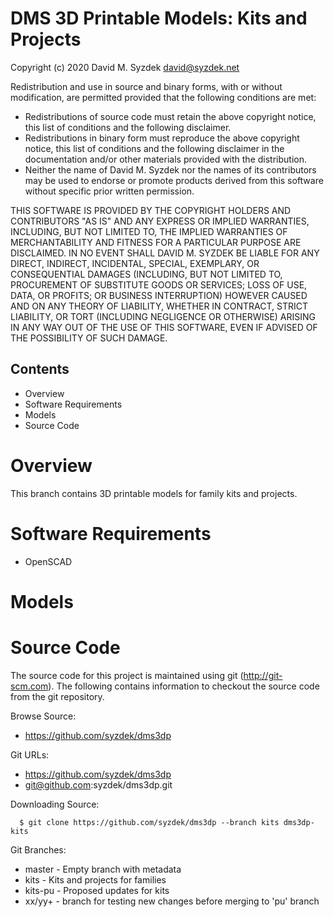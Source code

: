 
DMS 3D Printable Models: Kits and Projects
==========================================

Copyright (c) 2020 David M. Syzdek <david@syzdek.net>

Redistribution and use in source and binary forms, with or without
modification, are permitted provided that the following conditions are
met:

   * Redistributions of source code must retain the above copyright
     notice, this list of conditions and the following disclaimer.
   * Redistributions in binary form must reproduce the above copyright
     notice, this list of conditions and the following disclaimer in the
     documentation and/or other materials provided with the distribution.
   * Neither the name of David M. Syzdek nor the
     names of its contributors may be used to endorse or promote products
     derived from this software without specific prior written permission.

THIS SOFTWARE IS PROVIDED BY THE COPYRIGHT HOLDERS AND CONTRIBUTORS "AS
IS" AND ANY EXPRESS OR IMPLIED WARRANTIES, INCLUDING, BUT NOT LIMITED TO,
THE IMPLIED WARRANTIES OF MERCHANTABILITY AND FITNESS FOR A PARTICULAR
PURPOSE ARE DISCLAIMED. IN NO EVENT SHALL DAVID M. SYZDEK BE LIABLE FOR
ANY DIRECT, INDIRECT, INCIDENTAL, SPECIAL, EXEMPLARY, OR CONSEQUENTIAL
DAMAGES (INCLUDING, BUT NOT LIMITED TO, PROCUREMENT OF SUBSTITUTE GOODS OR
SERVICES; LOSS OF USE, DATA, OR PROFITS; OR BUSINESS INTERRUPTION) HOWEVER
CAUSED AND ON ANY THEORY OF LIABILITY, WHETHER IN CONTRACT, STRICT
LIABILITY, OR TORT (INCLUDING NEGLIGENCE OR OTHERWISE) ARISING IN ANY WAY
OUT OF THE USE OF THIS SOFTWARE, EVEN IF ADVISED OF THE POSSIBILITY OF
SUCH DAMAGE.


Contents
--------

   * Overview
   * Software Requirements
   * Models
   * Source Code


Overview
==========

This branch contains 3D printable models for family kits and projects.


Software Requirements
=====================

   * OpenSCAD


Models
======


Source Code
===========

The source code for this project is maintained using git
(http://git-scm.com).  The following contains information to checkout the
source code from the git repository.

Browse Source:

   * https://github.com/syzdek/dms3dp

Git URLs:

   * https://github.com/syzdek/dms3dp
   * git@github.com:syzdek/dms3dp.git

Downloading Source:

      $ git clone https://github.com/syzdek/dms3dp --branch kits dms3dp-kits

Git Branches:

   * master       - Empty branch with metadata
   * kits         - Kits and projects for families
   * kits-pu      - Proposed updates for kits
   * xx/yy+       - branch for testing new changes before merging to 'pu' branch

